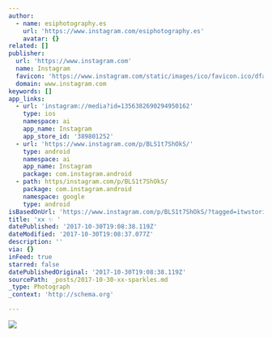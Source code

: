 ```yaml
---
author:
  - name: esiphotography.es
    url: 'https://www.instagram.com/esiphotography.es'
    avatar: {}
related: []
publisher:
  url: 'https://www.instagram.com'
  name: Instagram
  favicon: 'https://www.instagram.com/static/images/ico/favicon.ico/dfa85bb1fd63.ico'
  domain: www.instagram.com
keywords: []
app_links:
  - url: 'instagram://media?id=1356382690294950162'
    type: ios
    namespace: ai
    app_name: Instagram
    app_store_id: '389801252'
  - url: 'https://www.instagram.com/p/BLS1t7ShOkS/'
    type: android
    namespace: ai
    app_name: Instagram
    package: com.instagram.android
  - path: https/instagram.com/p/BLS1t7ShOkS/
    package: com.instagram.android
    namespace: google
    type: android
isBasedOnUrl: 'https://www.instagram.com/p/BLS1t7ShOkS/?tagged=itwstories'
title: 'xx ✨ '
datePublished: '2017-10-30T19:08:38.119Z'
dateModified: '2017-10-30T19:08:37.077Z'
description: ''
via: {}
inFeed: true
starred: false
datePublishedOriginal: '2017-10-30T19:08:38.119Z'
sourcePath: _posts/2017-10-30-xx-sparkles.md
_type: Photograph
_context: 'http://schema.org'

---
```

![](https://imgflo.herokuapp.com/graph/2b2431f8e7ba7b0/1ab4dab5db84085b8524d6a650ac85aa/croprotate.jpg?cropheight=528&cropwidth=750&degrees=0&input=https%3A%2F%2Fscontent-iad3-1.cdninstagram.com%2Ft51.2885-15%2Fe35%2F14550153_1756564824618336_4822084070982811648_n.jpg&x=0&y=112)